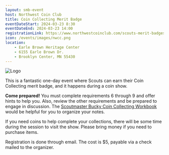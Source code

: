```yaml
---
layout: smb-event
host: Northwest Coin Club
title: Coin Collecting Merit Badge
eventDateStart: 2024-03-23 8:30
eventDateEnd: 2024-03-23 14:00
registrationLink: https://www.northwestcoinclub.com/scouts-merit-badges.html
icon: /events/images/nwcc.png
location:
    - Earle Brown Heritage Center
    - 6155 Earle Brown Dr.
    - Brooklyn Center, MN 55430
---
```


<div class="W(35%)--_s W(70%)--s M(a)">
<img src="{{icon}}" alt="Logo" class="W(100%)" />
</div>

This is a fantastic one-day event where Scouts can earn their Coin Collecting merit badge, and it happens during a coin show.

**Come prepared!** You must complete requirements 6 through 9 and offer hints to help you. Also, review the other requirements and be prepared to engage in discussion. The [Scoutmaster Bucky Coin Collecting Workbook](/merit-badges/coin-collecting/workbook/) would be helpful for you to organize your notes.

If you need coins to help complete your collections, there will be some time during the session to visit the show. Please bring money if you need to purchase items.

Registration is done through email. The cost is $5, payable via a check mailed to the organizer.
